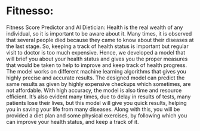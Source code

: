 # Fitnesso:
Fitness Score Predictor and AI Dietician:
Health is the real wealth of any individual, so it is important to be aware about it. Many times, it is observed that several people died because they came to know about their diseases at the last stage. So, keeping a track of health status is important but regular visit to doctor is too much expensive. Hence, we developed a model that will brief you about your health status and gives you the proper measures that would be taken to help to improve and keep track of health progress. The model works on different machine learning algorithms that gives you highly precise and accurate results. The designed model can predict the same results as given by highly expensive checkups which sometimes, are not affordable. With high accuracy, the model is also time and resource efficient. It’s also evident many times, due to delay in results of tests, many patients lose their lives, but this model will give you quick results, helping you in saving your life from many diseases. Along with this, you will be provided a diet plan and some physical exercises, by following which you can improve your health status, and keep a track of it.
